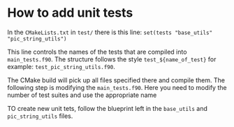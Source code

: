 # How to add unit tests


In the `CMakeLists.txt` in `test/` there is this line: `set(tests "base_utils" "pic_string_utils")`

This line controls the names of the tests that are compiled into `main_tests.f90`. The structure follows the
style `test_${name_of_test}` for example: `test_pic_string_utils.f90`.

The CMake build will pick up all files specified there and compile them. The following step is modifying the
`main_tests.f90`. Here you need to modify the number of test suites and use the appropriate name


TO create new unit tets, follow the blueprint left in the `base_utils` and `pic_string_utils` files.
